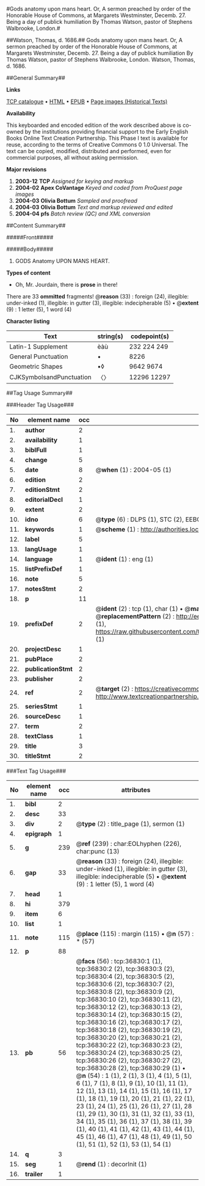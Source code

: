 #Gods anatomy upon mans heart. Or, A sermon preached by order of the Honorable House of Commons, at Margarets Westminster, Decemb. 27. Being a day of publick humiliation By Thomas Watson, pastor of Stephens Walbrooke, London.#

##Watson, Thomas, d. 1686.##
Gods anatomy upon mans heart. Or, A sermon preached by order of the Honorable House of Commons, at Margarets Westminster, Decemb. 27. Being a day of publick humiliation By Thomas Watson, pastor of Stephens Walbrooke, London.
Watson, Thomas, d. 1686.

##General Summary##

**Links**

[TCP catalogue](http://www.ota.ox.ac.uk/tcp/)  • 
[HTML](http://tei.it.ox.ac.uk/tcp/Texts-HTML/free/A65/A65297.html)  • 
[EPUB](http://tei.it.ox.ac.uk/tcp/Texts-EPUB/free/A65/A65297.epub) • 
[Page images (Historical Texts)](https://data.historicaltexts.jisc.ac.uk/view?pubId=eebo-99832357e&pageId=eebo-99832357e-36830-1)

**Availability**

This keyboarded and encoded edition of the
	       work described above is co-owned by the institutions
	       providing financial support to the Early English Books
	       Online Text Creation Partnership. This Phase I text is
	       available for reuse, according to the terms of Creative
	       Commons 0 1.0 Universal. The text can be copied,
	       modified, distributed and performed, even for
	       commercial purposes, all without asking permission.

**Major revisions**

1. __2003-12__ __TCP__ *Assigned for keying and markup*
1. __2004-02__ __Apex CoVantage__ *Keyed and coded from ProQuest page images*
1. __2004-03__ __Olivia Bottum__ *Sampled and proofread*
1. __2004-03__ __Olivia Bottum__ *Text and markup reviewed and edited*
1. __2004-04__ __pfs__ *Batch review (QC) and XML conversion*

##Content Summary##

#####Front#####

#####Body#####

1. GODS Anatomy UPON MANS HEART.

**Types of content**

  * Oh, Mr. Jourdain, there is **prose** in there!

There are 33 **ommitted** fragments! 
 @__reason__ (33) : foreign (24), illegible: under-inked (1), illegible: in gutter (3), illegible: indecipherable (5)  •  @__extent__ (9) : 1 letter (5), 1 word (4)

**Character listing**


|Text|string(s)|codepoint(s)|
|---|---|---|
|Latin-1 Supplement|èàù|232 224 249|
|General Punctuation|•|8226|
|Geometric Shapes|▪◊|9642 9674|
|CJKSymbolsandPunctuation|〈〉|12296 12297|

##Tag Usage Summary##

###Header Tag Usage###

|No|element name|occ|attributes|
|---|---|---|---|
|1.|__author__|2||
|2.|__availability__|1||
|3.|__biblFull__|1||
|4.|__change__|5||
|5.|__date__|8| @__when__ (1) : 2004-05 (1)|
|6.|__edition__|2||
|7.|__editionStmt__|2||
|8.|__editorialDecl__|1||
|9.|__extent__|2||
|10.|__idno__|6| @__type__ (6) : DLPS (1), STC (2), EEBO-CITATION (1), PROQUEST (1), VID (1)|
|11.|__keywords__|1| @__scheme__ (1) : http://authorities.loc.gov/ (1)|
|12.|__label__|5||
|13.|__langUsage__|1||
|14.|__language__|1| @__ident__ (1) : eng (1)|
|15.|__listPrefixDef__|1||
|16.|__note__|5||
|17.|__notesStmt__|2||
|18.|__p__|11||
|19.|__prefixDef__|2| @__ident__ (2) : tcp (1), char (1)  •  @__matchPattern__ (2) : ([0-9\-]+):([0-9IVX]+) (1), (.+) (1)  •  @__replacementPattern__ (2) : http://eebo.chadwyck.com/downloadtiff?vid=$1&page=$2 (1), https://raw.githubusercontent.com/textcreationpartnership/Texts/master/tcpchars.xml#$1 (1)|
|20.|__projectDesc__|1||
|21.|__pubPlace__|2||
|22.|__publicationStmt__|2||
|23.|__publisher__|2||
|24.|__ref__|2| @__target__ (2) : https://creativecommons.org/publicdomain/zero/1.0/ (1), http://www.textcreationpartnership.org/docs/. (1)|
|25.|__seriesStmt__|1||
|26.|__sourceDesc__|1||
|27.|__term__|2||
|28.|__textClass__|1||
|29.|__title__|3||
|30.|__titleStmt__|2||


###Text Tag Usage###

|No|element name|occ|attributes|
|---|---|---|---|
|1.|__bibl__|2||
|2.|__desc__|33||
|3.|__div__|2| @__type__ (2) : title_page (1), sermon (1)|
|4.|__epigraph__|1||
|5.|__g__|239| @__ref__ (239) : char:EOLhyphen (226), char:punc (13)|
|6.|__gap__|33| @__reason__ (33) : foreign (24), illegible: under-inked (1), illegible: in gutter (3), illegible: indecipherable (5)  •  @__extent__ (9) : 1 letter (5), 1 word (4)|
|7.|__head__|1||
|8.|__hi__|379||
|9.|__item__|6||
|10.|__list__|1||
|11.|__note__|115| @__place__ (115) : margin (115)  •  @__n__ (57) : * (57)|
|12.|__p__|88||
|13.|__pb__|56| @__facs__ (56) : tcp:36830:1 (1), tcp:36830:2 (2), tcp:36830:3 (2), tcp:36830:4 (2), tcp:36830:5 (2), tcp:36830:6 (2), tcp:36830:7 (2), tcp:36830:8 (2), tcp:36830:9 (2), tcp:36830:10 (2), tcp:36830:11 (2), tcp:36830:12 (2), tcp:36830:13 (2), tcp:36830:14 (2), tcp:36830:15 (2), tcp:36830:16 (2), tcp:36830:17 (2), tcp:36830:18 (2), tcp:36830:19 (2), tcp:36830:20 (2), tcp:36830:21 (2), tcp:36830:22 (2), tcp:36830:23 (2), tcp:36830:24 (2), tcp:36830:25 (2), tcp:36830:26 (2), tcp:36830:27 (2), tcp:36830:28 (2), tcp:36830:29 (1)  •  @__n__ (54) : 1 (1), 2 (1), 3 (1), 4 (1), 5 (1), 6 (1), 7 (1), 8 (1), 9 (1), 10 (1), 11 (1), 12 (1), 13 (1), 14 (1), 15 (1), 16 (1), 17 (1), 18 (1), 19 (1), 20 (1), 21 (1), 22 (1), 23 (1), 24 (1), 25 (1), 26 (1), 27 (1), 28 (1), 29 (1), 30 (1), 31 (1), 32 (1), 33 (1), 34 (1), 35 (1), 36 (1), 37 (1), 38 (1), 39 (1), 40 (1), 41 (1), 42 (1), 43 (1), 44 (1), 45 (1), 46 (1), 47 (1), 48 (1), 49 (1), 50 (1), 51 (1), 52 (1), 53 (1), 54 (1)|
|14.|__q__|3||
|15.|__seg__|1| @__rend__ (1) : decorInit (1)|
|16.|__trailer__|1||
